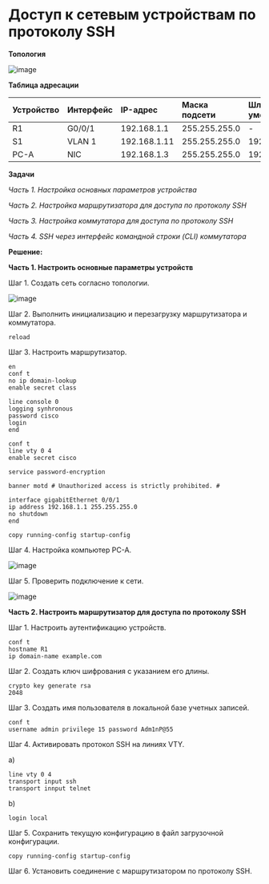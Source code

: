 # Доступ к сетевым устройствам по протоколу SSH

**Топология**

![image](https://user-images.githubusercontent.com/84719218/158599502-e680e4e0-734a-4579-8bef-ec243121d2e8.png)

**Таблица адресации**

| Устройство    | Интерфейс          | IP-адрес        |Маска подсети      |Шлюз по умолчанию |
| :-------------|:------------------ | :-------------- |:------------------|:-----------------|
| R1            | G0/0/1             | 192.168.1.1     | 255.255.255.0     |-                 |
| S1            | VLAN 1             | 192.168.1.11    | 255.255.255.0     | 192.168.1.1      |
| PC-A          | NIC                | 192.168.1.3     | 255.255.255.0     | 192.168.1.1      |

**Задачи**

*Часть 1. Настройка основных параметров устройства*

*Часть 2. Настройка маршрутизатора для доступа по протоколу SSH*

*Часть 3. Настройка коммутатора для доступа по протоколу SSH*

*Часть 4. SSH через интерфейс командной строки (CLI) коммутатора*

**Решение:**

**Часть 1. Настроить основные параметры устройств**

Шаг 1. Создать сеть согласно топологии.

![image](https://user-images.githubusercontent.com/84719218/158602705-dd685c8f-1c35-4aaa-a654-ab047a5f5495.png)

Шаг 2. Выполнить инициализацию и перезагрузку маршрутизатора и коммутатора.

```
reload
```

Шаг 3. Настроить маршрутизатор.

```
en
conf t
no ip domain-lookup
enable secret class
```

```
line console 0
logging synhronous
password cisco
login
end
```

```
conf t
line vty 0 4
enable secret cisco
```

```
service password-encryption
```

```
banner motd # Unauthorized access is strictly prohibited. #
```

```
interface gigabitEthernet 0/0/1
ip address 192.168.1.1 255.255.255.0
no shutdown
end
```

```
copy running-config startup-config
```

Шаг 4. Настройка компьютер PC-A.

![image](https://user-images.githubusercontent.com/84719218/158607709-f666eb4e-2a58-4c5b-a685-d7410090fb83.png)

Шаг 5. Проверить подключение к сети.

![image](https://user-images.githubusercontent.com/84719218/158608029-c1d369fa-a7f5-45a7-a8b7-e2c6dc00e0ae.png)

**Часть 2. Настроить маршрутизатор для доступа по протоколу SSH**

Шаг 1. Настроить аутентификацию устройств.

```
conf t
hostname R1
ip domain-name example.com
```

Шаг 2. Создать ключ шифрования с указанием его длины.

```
crypto key generate rsa
2048
```

Шаг 3. Создать имя пользователя в локальной базе учетных записей.

```
conf t
username admin privilege 15 password Adm1nP@55
```

Шаг 4. Активировать протокол SSH на линиях VTY.

a)
```
line vty 0 4
transport input ssh
transport innput telnet
```

b)
```
login local
```

Шаг 5. Сохранить текущую конфигурацию в файл загрузочной конфигурации.

```
copy running-config startup-config
```

Шаг 6. Установить соединение с маршрутизатором по протоколу SSH.




